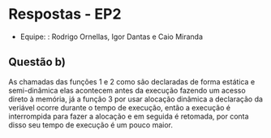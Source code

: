 # Respostas - EP2

- Equipe:
: Rodrigo Ornellas, Igor Dantas e Caio Miranda

## Questão b)

As chamadas das funções 1 e 2 como são declaradas de forma estática e semi-dinâmica elas acontecem antes da execução fazendo um acesso direto à memória, já a função 3 por usar alocação dinâmica a declaração da veriável ocorre durante o tempo de execução, então a execução é interrompida para fazer a alocação e em seguida é retomada, por conta disso seu tempo de execução é um pouco maior.
